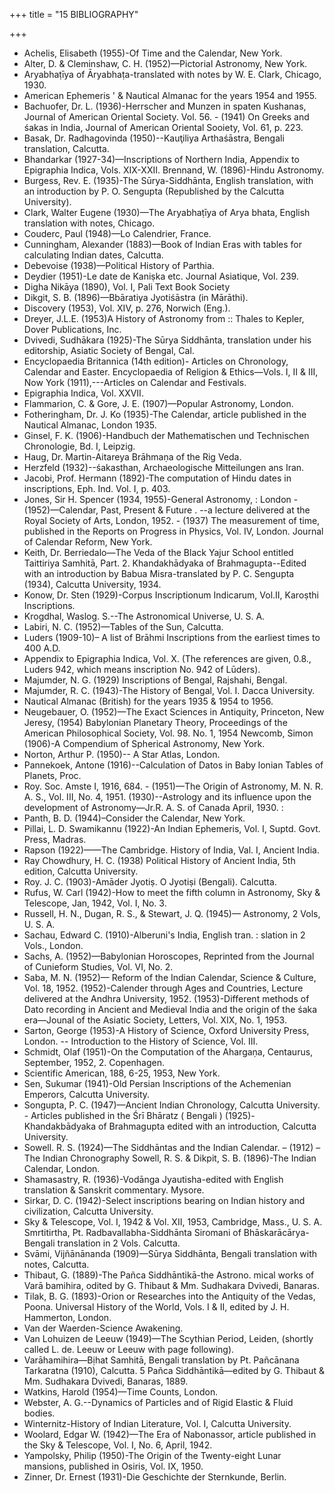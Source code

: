 +++
title = "15 BIBLIOGRAPHY"

+++

- Achelis, Elisabeth (1955)-Of Time and the Calendar, New York. 
- Alter, D. & Cleminshaw, C. H. (1952)—Pictorial Astronomy, New York. 
- Aryabhaṭīya of Āryabhaṭa-translated with notes by W. E. Clark, Chicago, 1930. 
- American Ephemeris ' & Nautical Almanac for the years 1954 and 1955.
- Bachuofer, Dr. L. (1936)-Herrscher and Munzen in spaten Kushanas, Journal of American Oriental Society. Vol. 56. - (1941) On Greeks and śakas in India, Journal of American Oriental Sooiety, Vol. 61, p. 223. 
- Basak, Dr. Radhagovinda (1950)--Kauţiliya Arthaśāstra, Bengali translation, Calcutta.
- Bhandarkar (1927-34)—Inscriptions of Northern India, Appendix to Epigraphia Indica, Vols. XIX-XXII. Brennand, W. (1896)-Hindu Astronomy.
- Burgess, Rev. E. (1935)-The Sūrya-Siddhānta, English translation, with an introduction by P. O. Sengupta (Republished by the Calcutta University).
- Clark, Walter Eugene (1930)—The Aryabhaṭīya of Arya bhata, English translation with notes, Chicago.
- Couderc, Paul (1948)—Lo Calendrier, France.
- Cunningham, Alexander (1883)—Book of Indian Eras with tables for calculating Indian dates, Calcutta.
- Debevoise (1938)—Political History of Parthia.
- Deydier (1951)-Le date de Kaniṣka etc. Journal Asiatique, Vol. 239.
- Digha Nikāya (1890), Vol. I, Pali Text Book Society
- Dikgit, S. B. (1896)—Bbāratiya Jyotiśāstra (in Mārāthi).
- Discovery (1953), Vol. XIV, p. 276, Norwich (Eng.).
- Dreyer, J.L.E. (1953)A History of Astronomy from :: Thales to Kepler, Dover Publications, Inc.
- Dvivedi, Sudhākara (1925)-The Sūrya Siddhānta, translation under his editorship, Asiatic Society of Bengal, Cal.
- Encyclopaedia Britannica (14th edition)- Articles on Chronology, Calendar and Easter. Encyclopaedia of Religion & Ethics—Vols. I, II & III, Now York (1911),---Articles on Calendar and Festivals.
- Epigraphia Indica, Vol. XXVII.
- Flammarion, C. & Gore, J. E. (1907)—Popular Astronomy, London.
- Fotheringham, Dr. J. Ko (1935)-The Calendar, article published in the Nautical Almanac, London 1935.
- Ginsel, F. K. (1906)-Handbuch der Mathematischen und Technischen Chronologie, Bd. I, Leipzig. 
- Haug, Dr. Martin-Aitareya Brāhmaṇa of the Rig Veda.
- Herzfeld (1932)--śakasthan, Archaeologische Mitteilungen ans Iran.
- Jacobi, Prof. Hermann (1892)-The computation of Hindu dates in inscriptions, Eph. Ind. Vol. I, p. 403.
- Jones, Sir H. Spencer (1934, 1955)-General Astronomy, : London - (1952)—Calendar, Past, Present & Future . \--a lecture delivered at the Royal Society of Arts, London, 1952. - (1937) The measurement of time, published in the Reports on Progress in Physics, Vol. IV, London. Journal of Calendar Reform, New York.
- Keith, Dr. Berriedalo—The Veda of the Black Yajur School entitled Taittiriya Samhitā, Part. 2. Khandakhādyaka of Brahmagupta--Edited with an introduction by Babua Misra-translated by P. C. Sengupta (1934), Calcutta University, 1934.
- Konow, Dr. Sten (1929)-Corpus Inscriptionum Indicarum, Vol.II, Karoṣthi Inscriptions.
- Krogdhal, Waslog. S.--The Astronomical Universe, U. S. A.
- Labiri, N. C. (1952)—Tables of the Sun, Calcutta.
- Luders (1909-10)– A list of Brāhmi Inscriptions from the earliest times to 400 A.D.
- Appendix to Epigraphia Indica, Vol. X. (The references are given, 0.8., Luders 942, which means inscription No. 942 of Lūders).
- Majumder, N. G. (1929) Inscriptions of Bengal, Rajshahi, Bengal.
- Majumder, R. C. (1943)-The History of Bengal, Vol. I. Dacca University.
- Nautical Almanac (British) for the years 1935 & 1954 to 1956.
- Neugebauer, O. (1952)—The Exact Sciences in Antiquity, Princeton, New Jeresy, (1954) Babylonian Planetary Theory, Proceedings of the American Philosophical Society, Vol. 98. No. 1, 1954 Newcomb, Simon (1906)-A Compendium of Spherical Astronomy, New York.
- Norton, Arthur P. (1950)-- A Star Atlas, London.
- Pannekoek, Antone (1916)--Calculation of Datos in Baby lonian Tables of Planets, Proc.
- Roy. Soc. Amste I, 1916, 684. - (1951)—The Origin of Astronomy, M. N. R. A. S., Vol. III, No. 4, 1951. (1930)--Astrology and its influence upon the development of Astronomy—Jr.R. A. S. of Canada April, 1930. :
- Panth, B. D. (1944)–Consider the Calendar, New York. 
- Pillai, L. D. Swamikannu (1922)-An Indian Ephemeris, Vol. I, Suptd. Govt. Press, Madras.
- Rapson (1922)——The Cambridge. History of India, Val. I, Ancient India.
- Ray Chowdhury, H. C. (1938) Political History of Ancient India, 5th edition, Calcutta University.
- Roy. J. C. (1903)-Amāder Jyotiṣ. O Jyotiṣi (Bengali). Calcutta.
- Rufus, W. Carl (1942)-How to meet the fifth column in Astronomy, Sky & Telescope, Jan, 1942, Vol. I, No. 3.
- Russell, H. N., Dugan, R. S., & Stewart, J. Q. (1945)— Astronomy, 2 Vols, U. S. A.
- Sachau, Edward C. (1910)-Alberuni's India, English tran. : slation in 2 Vols., London.
- Sachs, A. (1952)—Babylonian Horoscopes, Reprinted from the Journal of Cunieform Studies, Vol. VI, No. 2.
- Saba, M. N. (1952)— Reform of the Indian Calendar, Science & Culture, Vol. 18, 1952. (1952)-Calender through Ages and Countries, Lecture delivered at the Andhra University, 1952. (1953)-Different methods of Dato recording in Ancient and Medieval India and the origin of the śaka era—Jounal of the Asiatic Society, Letters, Vol. XIX, No. 1, 1953.
- Sarton, George (1953)-A History of Science, Oxford University Press, London. -- Introduction to the History of Science, Vol. III.
- Schmidt, Olaf (1951)-On the Computation of the Ahargaṇa, Centaurus, September, 1952, 2. Copenhagen.
- Scientific American, 188, 6-25, 1953, New York.
- Sen, Sukumar (1941)-Old Persian Inscriptions of the Achemenian Emperors, Calcutta University.
- Songupta, P. C. (1947)—Ancient Indian Chronology, Calcutta University. - Articles published in the Śrī Bhāratz ( Bengali ) (1925)-Khandakbādyaka of Brahmagupta edited with an introduction, Calcutta University.
- Sowell. R. S. (1924)—The Siddhāntas and the Indian Calendar. – (1912) – The Indian Chronography Sowell, R. S. & Dikpit, S. B. (1896)-The Indian Calendar, London.
- Shamasastry, R. (1936)-Vodānga Jyautisha-edited with English translation & Sanskrit commentary. Mysore.
- Sirkar, D. C. (1942)-Select inscriptions bearing on Indian history and civilization, Calcutta University.
- Sky & Telescope, Vol. I, 1942 & Vol. XII, 1953, Cambridge, Mass., U. S. A. Smrtitirtha, Pt. Radbavallabha-Siddhānta Siromani of Bhāskarācārya-Bengali translation in 2 Vols. Calcutta.
- Svāmi, Vijñānānanda (1909)—Sūrya Siddhānta, Bengali translation with notes, Calcutta.
- Thibaut, G. (1889)-The Pañca Siddhāntikā-the Astrono. mical works of Varā bamihira, odited by G. Thibaut & Mm. Sudhakara Dvivedi, Banaras.
- Tilak, B. G. (1893)-Orion or Researches into the Antiquity of the Vedas, Poona. Universal History of the World, Vols. I & II, edited by J. H. Hammerton, London.
- Van der Waerden-Science Awakening.
- Van Lohuizen de Leeuw (1949)—The Scythian Period, Leiden, (shortly called L. de. Leeuw or Leeuw with page following).
- Varāhamihira—Bịhat Samhitā, Bengali translation by Pt. Pañcānana Tarkaratna (1910), Calcutta. 5 Pañca Siddhāntikā—edited by G. Thibaut & Mm. Sudhakara Dvivedi, Banaras, 1889.
- Watkins, Harold (1954)—Time Counts, London.
- Webster, A. G.--Dynamics of Particles and of Rigid Elastic & Fluid bodies.
- Winternitz-History of Indian Literature, Vol. I, Calcutta University.
- Woolard, Edgar W. (1942)—The Era of Nabonassor, article published in the Sky & Telescope, Vol. I, No. 6, April, 1942.
- Yampolsky, Philip (1950)-The Origin of the Twenty-eight Lunar mansions, published in Osiris, Vol. IX, 1950.
- Zinner, Dr. Ernest (1931)-Die Geschichte der Sternkunde, Berlin. 
